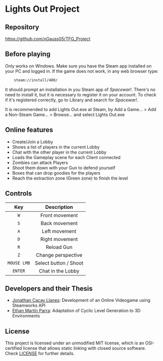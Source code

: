 # Lights Out Project

## Repository
https://github.com/xGauss05/TFG_Project

## Before playing
Only works on Windows.
Make sure you have the Steam app installed on your PC and logged in.
If the game does not work, in any web browser type:
```cmd
    steam://install/480/
```
It should prompt an installation in you Steam app of *Spacewar!*. There's no need to install it, but it is necessary to register it on your account.
To check if it's registered correctly, go to Library and search for *Spacewar!*.

It is recommended to add Lights Out.exe at Steam, by Add a Game... > Add a Non-Steam Game... > Browse... and select Lights Out.exe

## Online features
- Create/Join a Lobby
- Shows a list of players in the current Lobby
- Chat with the other player in the current Lobby
- Loads the Gameplay scene for each Client connected
- Zombies can attack Players
- Shoot them down with your Gun to defend yourself
- Boxes that can drop goodies for the players
- Reach the extraction zone (Green zone) to finish the level
  
## Controls
| Key | Description |
| :----: | :-----------: | 
| <code>W</code> | Front movement | 
| <code>S</code> | Back movement | 
| <code>A</code> | Left movement | 
| <code>D</code> | Right movement | 
| <code>R</code> | Reload Gun | 
| <code>Z</code> | Change perspective | 
| <code>MOUSE LMB</code> | Select button / Shoot |
| <code>ENTER</code> | Chat in the Lobby |

## Developers and their Thesis
+ [Jonathan Cacay Llanes](https://github.com/xGauss05): Development of an Online Videogame using Steamworks API
+ [Ethan Martín Parra](https://github.com/Ethanm-0371): Adaptation of Cyclic Level Generation to 3D Environments

## License
This project is licensed under an unmodified MIT license, which is an OSI-certified license that allows static linking with closed source software. Check [LICENSE](LICENSE) for further details.
